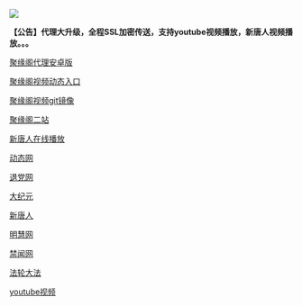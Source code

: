 
![](https://raw.githubusercontent.com/hao369/a/master/j.jpg)

**【公告】代理大升级，全程SSL加密传送，支持youtube视频播放，新唐人视频播放。。。**

 [聚缘阁代理安卓版](https://github.com/hao369/a/raw/master/j8.apk)

[聚缘阁视频动态入口](http://asd1.t66t.ml/tv)

[聚缘阁视频git镜像](https://juyuange9.github.io/tvttr/)

[聚缘阁二站](http://asd1.t66t.ml/j2)

[新唐人在线播放](https://juyuange9.github.io/tvttr/xtr.html)

 [动态网](http://asd1.t66t.ml/)

[退党网](http://asd1.t66t.ml/?id=8)

[大纪元](http://asd1.t66t.ml/?id=7)

[新唐人](http://asd1.t66t.ml/?id=5)

[明慧网](http://asd1.t66t.ml/?id=3)

[禁闻网](http://asd1.t66t.ml/?id=16)

[法轮大法](http://asd1.t66t.ml/?id=15)

[youtube视频](http://asd1.t66t.ml/?id=17)


